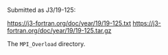 Submitted as J3/19-125:

https://j3-fortran.org/doc/year/19/19-125.txt
https://j3-fortran.org/doc/year/19/19-125.tar.gz

The `MPI_Overload` directory.
